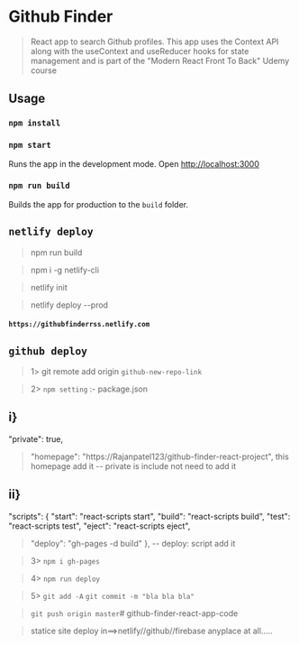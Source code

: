 # Github Finder

> React app to search Github profiles. This app uses the Context API along with the useContext and useReducer hooks for state management and is part of the "Modern React Front To Back" Udemy course

## Usage

### `npm install`

### `npm start`

Runs the app in the development mode.
Open [http://localhost:3000](http://localhost:3000)

### `npm run build`

Builds the app for production to the `build` folder.

## `netlify deploy`

> npm run build

> npm i -g netlify-cli

> netlify init

> netlify deploy --prod

#### `https://githubfinderrss.netlify.com`


## `github deploy`

> 1>
>git remote add origin `github-new-repo-link`


> 2>
`npm setting` :- package.json

## i}
  "private": true,
>   "homepage": "https://Rajanpatel123/github-finder-react-project",
this homepage add it -- 
private is include not need to add it

## ii}
   "scripts": {
    "start": "react-scripts start",
    "build": "react-scripts build",
    "test": "react-scripts test",
    "eject": "react-scripts eject",
>    "deploy": "gh-pages -d build"
  },
-- deploy: script add it


> 3>
> `npm i gh-pages`

> 4>
> `npm run deploy`

> 5>
> `git add -A`
> `git commit -m "bla bla bla"`

> `git push origin master`# github-finder-react-app-code


> statice site deploy in==>netlify//github//firebase anyplace at all.....
